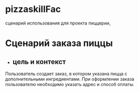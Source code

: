 # pizzaskillFac
сценарий использования для проекта пиццерии,

# Сценарий заказа пиццы 
- ## цель и контекст 
Пользователь создает заказ, в котором указана пицца с дополнительными ингредиентами. При оформлении заказа пользователю необходимо указать адрес и способ оплаты.
